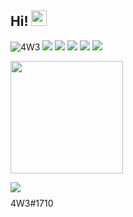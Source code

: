 <h2>Hi! <img src="https://media.giphy.com/media/hvRJCLFzcasrR4ia7z/giphy.gif" width="25px"></h2>

<img src="https://komarev.com/ghpvc/?username=4W33" alt="4W3" />

<img src="https://img.shields.io/badge/lua-%232C2D72.svg?style=for-the-badge&logo=lua&logoColor=white"> 
<img src="https://img.shields.io/badge/-Visual_Studio_Code-007ACC?style=flat&logo=visual-studio-code&logoColor=ffffff"> 

<img src = "https://img.shields.io/badge/-HTML5-E34F26?style=flat&logo=html5&logoColor=white"> 
<img src = "https://img.shields.io/badge/-CSS3-1572B6?style=flat&logo=css3&logoColor=white">
<img src = "https://img.shields.io/badge/JavaScript-323330?style=for-the-badge&logo=javascript&logoColor=F7DF1E">

<p>
<!-- GitHub Stats -->  
<img height="180em" src="https://github-readme-stats.vercel.app/api?username=4W33&show_icons=true&theme=radical"/>
 
<img src = "https://img.shields.io/badge/Discord-7289DA?style=for-the-badge&logo=discord&logoColor=white"> <p style="margin-top: -5px;">4W3#1710</p>


